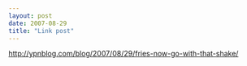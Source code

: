 ```yaml
---
layout: post
date: 2007-08-29
title: "Link post"
---
```

<http://ypnblog.com/blog/2007/08/29/fries-now-go-with-that-shake/>

